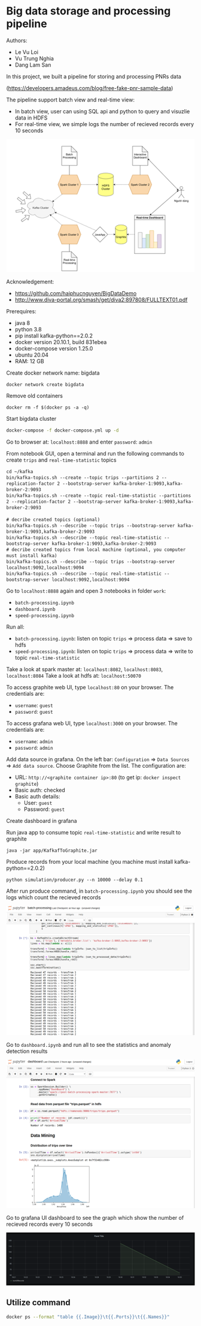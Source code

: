 # Big data storage and processing pipeline
Authors:
 - Le Vu Loi
 - Vu Trung Nghia
 - Dang Lam San

In this project, we built a pipeline for storing and processing PNRs data 

(https://developers.amadeus.com/blog/free-fake-pnr-sample-data)

The pipeline support batch view and real-time view:
 - In batch view, user can using SQL api and python to query and visuzlie data in HDFS
 - For real-time view, we simple logs the number of recieved records every 10 seconds

![alt text](images/architecture.png)

Acknowledgement:
 - https://github.com/haiphucnguyen/BigDataDemo
 - http://www.diva-portal.org/smash/get/diva2:897808/FULLTEXT01.pdf

Prerequires:
 - java 8
 - python 3.8
 - pip install kafka-python==2.0.2
 - docker version 20.10.1, build 831ebea
 - docker-compose version 1.25.0
 - ubuntu 20.04
 - RAM: 12 GB

Create docker network name: bigdata
```
docker network create bigdata
```
Remove old containers
```
docker rm -f $(docker ps -a -q)
```
Start bigdata cluster
```bash
docker-compose -f docker-compose.yml up -d
```
Go to browser at: `localhost:8888` and enter `password`: `admin`

From notebook GUI, open a terminal and run the following commands to create `trips` and `real-time-statistic` topics
```
cd ~/kafka
bin/kafka-topics.sh --create --topic trips --partitions 2 --replication-factor 2 --bootstrap-server kafka-broker-1:9093,kafka-broker-2:9093
bin/kafka-topics.sh --create --topic real-time-statistic --partitions 2 --replication-factor 2 --bootstrap-server kafka-broker-1:9093,kafka-broker-2:9093

# decribe created topics (optional)
bin/kafka-topics.sh --describe --topic trips --bootstrap-server kafka-broker-1:9093,kafka-broker-2:9093
bin/kafka-topics.sh --describe --topic real-time-statistic --bootstrap-server kafka-broker-1:9093,kafka-broker-2:9093
# decribe created topics from local machine (optional, you computer must install kafka)
bin/kafka-topics.sh --describe --topic trips --bootstrap-server localhost:9092,localhost:9094
bin/kafka-topics.sh --describe --topic real-time-statistic --bootstrap-server localhost:9092,localhost:9094
```

Go to `localhost:8888` again and open 3 notebooks in folder `work`:
 - `batch-processing.ipynb`
 - `dashboard.ipynb`
 - `speed-processing.ipynb`

Run all:
 - `batch-processing.ipynb`: listen on topic `trips` => process data => save to hdfs
 - `speed-processing.ipynb`: listen on topic `trips` => process data => write to topic `real-time-statistic`

Take a look at spark master at: `localhost:8082`, `localhost:8083`, `localhost:8084`
Take a look at hdfs at: `localhost:50070`

To access graphite web UI, type `localhost:80` on your browser. The credentials are:
- `username`: `guest`
- `password`: `guest`

To access grafana web UI, type `localhost:3000` on your browser. The credentials are:
- `username`: `admin`
- `password`: `admin`

Add data source in grafana. On the left bar: `Configuration` => `Data Sources` => `Add data source`. Choose Graphite from the list. The configuration are:
- URL: `http://<graphite container ip>:80` (to get ip: `docker inspect graphite`)
- Basic auth: checked
- Basic auth details:
   - User: `guest`
   - Password: `guest`

Create dashboard in grafana


Run java app to consume topic `real-time-statistic` and write result to graphite
```
java -jar app/KafkafToGraphite.jar
```
Produce records from your local machine (you machine must install kafka-python==2.0.2)
```
python simulation/producer.py --n 10000 --delay 0.1
```
After run produce command, in `batch-processing.ipynb` you should see the logs which count the recieved records

![alt text](images/batch_processing.png)

Go to `dashboard.ipynb` and run all to see the statistics and anomaly detection results

![alt text](images/dashboard.png)

Go to grafana UI dashboard to see the graph which show the number of recieved records every 10 seconds

![alt text](images/real-time-dashboard.png)



Utilize command
---
```bash
docker ps --format "table {{.Image}}\t{{.Ports}}\t{{.Names}}"
```
